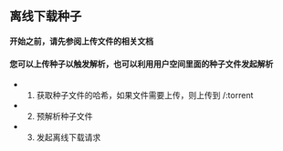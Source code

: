 ## 离线下载种子

#### 开始之前，请先参阅上传文件的相关文档

#### 您可以上传种子以触发解析，也可以利用用户空间里面的种子文件发起解析

* 01. 获取种子文件的哈希，如果文件需要上传，则上传到 /:torrent

* 02. 预解析种子文件

* 03. 发起离线下载请求
